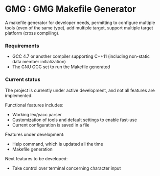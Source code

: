 GMG : GMG Makefile Generator
============================

A makefile generator for developer needs, permitting to configure multiple tools (even of the same type), add multiple target, support multiple target platform (cross compiling).

### Requirements

* GCC 4.7 or another compiler supporting C++11 (including non-static data member initialization)
* The GNU GCC set to run the Makefile generated

### Current status

The project is currently under active development, and not all features are implemented.

Functional features includes:

* Working lex/yacc parser
* Customization of tools and default settings to enable fast-use
* Current configuration is saved in a file

Features under development:

* Help command, which is updated all the time
* Makefile generation

Next features to be developed:

* Take control over terminal concerning character input

